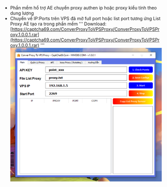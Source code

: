 

- Phần mềm hổ trợ AE chuyển proxy authen ip hoặc proxy kiểu tính theo dung lượng
- Chuyển về IP:Ports trên VPS đã mở full port hoặc list port tương ứng List Proxy AE tạo ra trong phần mềm
'''
Download: [https://captcha69.com/ConverProxyToVPSProxy/ConverProxyToVPSProxy.1.0.0.1.rar](https://captcha69.com/ConverProxyToVPSProxy/ConverProxyToVPSProxy.1.0.0.1.rar)
'''
![ConverProxy](conver-proxy.png)
